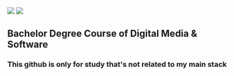 <img src="https://capsule-render.vercel.app/api?type=waving&color=auto&height=200&section=header&text=HyungJunKim&fontSize=90" />
<img src="https://github-readme-stats.vercel.app/api/top-langs/?username=idle-danie&layout=compact">
<br>
<h2> Bachelor Degree Course of Digital Media & Software </h2>
<h3> This github is only for study that's not related to my main stack </h3>
